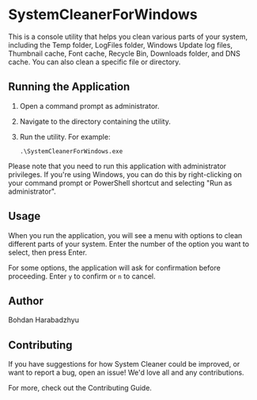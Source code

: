 # SystemCleanerForWindows
This is a console utility that helps you clean various parts of your system, including the Temp folder, LogFiles folder, Windows Update log files, Thumbnail cache, Font cache, Recycle Bin, Downloads folder, and DNS cache. You can also clean a specific file or directory.

## Running the Application

1. Open a command prompt as administrator.
2. Navigate to the directory containing the utility.
3. Run the utility. For example:

    ```
    .\SystemCleanerForWindows.exe
    ```


Please note that you need to run this application with administrator privileges. If you're using Windows, you can do this by right-clicking on your command prompt or PowerShell shortcut and selecting "Run as administrator".

## Usage

When you run the application, you will see a menu with options to clean different parts of your system. Enter the number of the option you want to select, then press Enter.

For some options, the application will ask for confirmation before proceeding. Enter `y` to confirm or `n` to cancel.

## Author

Bohdan Harabadzhyu

## Contributing

If you have suggestions for how System Cleaner could be improved, or want to report a bug, open an issue! We'd love all and any contributions.

For more, check out the Contributing Guide.
